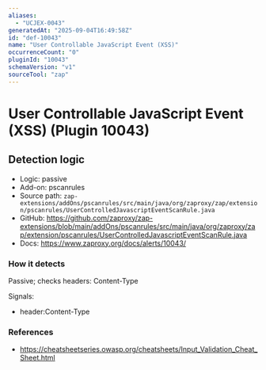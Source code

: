 ```yaml
---
aliases:
  - "UCJEX-0043"
generatedAt: "2025-09-04T16:49:58Z"
id: "def-10043"
name: "User Controllable JavaScript Event (XSS)"
occurrenceCount: "0"
pluginId: "10043"
schemaVersion: "v1"
sourceTool: "zap"
---
```


# User Controllable JavaScript Event (XSS) (Plugin 10043)

## Detection logic

- Logic: passive
- Add-on: pscanrules
- Source path: `zap-extensions/addOns/pscanrules/src/main/java/org/zaproxy/zap/extension/pscanrules/UserControlledJavascriptEventScanRule.java`
- GitHub: https://github.com/zaproxy/zap-extensions/blob/main/addOns/pscanrules/src/main/java/org/zaproxy/zap/extension/pscanrules/UserControlledJavascriptEventScanRule.java
- Docs: https://www.zaproxy.org/docs/alerts/10043/

### How it detects

Passive; checks headers: Content-Type

Signals:
- header:Content-Type

### References
- https://cheatsheetseries.owasp.org/cheatsheets/Input_Validation_Cheat_Sheet.html

